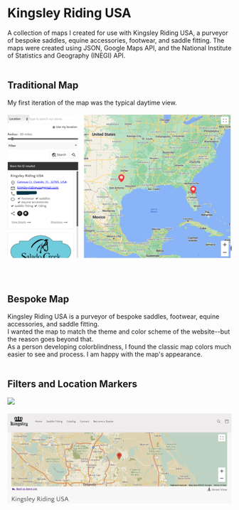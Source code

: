 # Kingsley Riding USA
A collection of maps I created for use with Kingsley Riding USA, a purveyor of bespoke saddles, equine accessories, footwear, and saddle fitting. The maps were created using JSON, Google Maps API, and the National Institute of Statistics and Geography (INEGI) API.
<BR><BR>


<h2>Traditional Map</h2>
My first iteration of the map was the typical daytime view.
<BR>
<BR>
<img src="https://github.com/meggrooms/Kingsley/blob/main/KingsleyRiding_Day%20map.png">

<BR><BR>
<h2>Bespoke Map</h2>
Kingsley Riding USA is a purveyor of bespoke saddles, footwear, equine accessories, and saddle fitting.<BR>
I wanted the map to match the theme and color scheme of the website--but the reason goes beyond that.<BR>
As a person developing colorblindness, I found the classic map colors much easier to see and process. I am happy with the map's appearance.

<BR>
<BR>
<h2>Filters and Location Markers</h2>

<img src="https://github.com/meggrooms/KingsleyRidingUSA/blob/main/Screenshot%202023-09-30%20at%201.44.59%20PM.png">

<BR>
<BR>
<img src="https://github.com/meggrooms/Kingsley/blob/main/KingsleyRiding_calm%20map.png">


